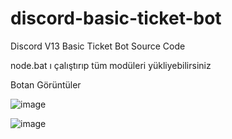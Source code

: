 # discord-basic-ticket-bot
Discord V13 Basic Ticket Bot Source Code

node.bat ı çalıştırıp tüm modüleri yükliyebilirsiniz

Botan Görüntüler 

![image](https://github.com/BabaKalite31/discord-basic-ticket-bot/assets/137145765/697b330c-3bb0-4f5a-ba80-535f6cd843a8)


![image](https://github.com/BabaKalite31/discord-basic-ticket-bot/assets/137145765/7763c999-6e88-42c3-abb1-da5fa7a00d16)
